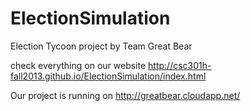 ElectionSimulation
==================

Election Tycoon project by Team Great Bear

check everything on our website http://csc301h-fall2013.github.io/ElectionSimulation/index.html


Our project is running on http://greatbear.cloudapp.net/
